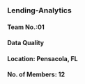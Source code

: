 ### Lending-Analytics
#### Team No.:01
#### Data Quality
#### Location: Pensacola, FL
#### No. of Members: 12
